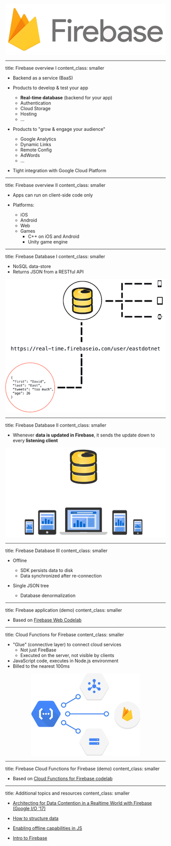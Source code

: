 
<!--title: Firebase-->
<!-- content_class: smaller -->

<center>
<!-- ![Firebase](images/firebase-logo.png) -->
<!--<img src="images/firebase-logo.png" alt="Firebase logo" style="width: 250px; margin-top: 60px;"/>-->
<img src="images/firebase-logo_new.png" alt="Firebase logo" style="margin-top: 75px;"/>
</center>

---

title: Firebase overview I
content_class: smaller

- Backend as a service (BaaS)

- Products to develop & test your app
    - **Real-time database** (backend for your app)
    - Authentication
    - Cloud Storage
    - Hosting
    - ...    
- Products to "grow & engage your audience"
    - Google Analytics
    - Dynamic Links
    - Remote Config
    - AdWords
    - ...
- Tight integration with Google Cloud Platform
    
---

title: Firebase overview II
content_class: smaller

- Apps can run on client-side code only 

- Platforms:
    - iOS
    - Android
    - Web
    - Games
        - C++ on iOS and Android
        - Unity game engine

---

title: Firebase Database I
content_class: smaller

- NoSQL data-store
- Returns JSON from a RESTful API

<center>
<img src="images/firebase_realtime-api.png" alt="Firebase realtime api" style="width: 600px;"/>
</center>

---

title: Firebase Database II
content_class: smaller

- Whenever **data is updated in Firebase**, it sends the update down to every **listening client**

<center>
<img src="images/firebase_realtime-sync-anim.gif" alt="Firebase realtime sync" style="width: 750px;"/>
</center>

---

title: Firebase Database III
content_class: smaller

- Offline
    - SDK persists data to disk
    - Data synchronized after re-connection

- Single JSON tree
    - Database denormalization

---

title: Firebase application (demo)
content_class: smaller

- Based on [Firebase Web Codelab](https://codelabs.developers.google.com/codelabs/firebase-web)    
    
---

title: Cloud Functions for Firebase
content_class: smaller

- "Glue" (connective layer) to connect cloud services
    - Not just FireBase
    - Executed on the server, not visible by clients
- JavaScript code, executes in Node.js environment
- Billed to the nearest 100ms

<center>
<img src="images/connect-extend.png" alt="Cloud services connection" />
</center> 

---

title: Firebase Cloud Functions for Firebase (demo)
content_class: smaller

- Based on [Cloud Functions for Firebase codelab](https://codelabs.developers.google.com/codelabs/firebase-cloud-functions)

---

title: Additional topics and resources
content_class: smaller

- [Architecting for Data Contention in a Realtime World with Firebase (Google I/O '17)](https://www.youtube.com/watch?v=eWj6dxfN63g)
- [How to structure data](https://firebase.google.com/docs/database/web/structure-data)
- [Enabling offline capabilities in JS](https://firebase.google.com/docs/database/web/offline-capabilities)

- [Intro to Firebase](https://github.com/firebase/firebase-intro-presentation)